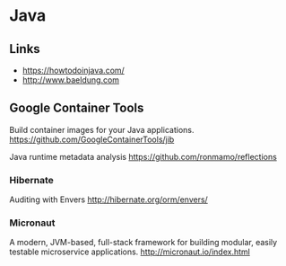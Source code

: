 # Java #

## Links ##

- https://howtodoinjava.com/
- http://www.baeldung.com

## Google Container Tools ##

Build container images for your Java applications.
https://github.com/GoogleContainerTools/jib

Java runtime metadata analysis
https://github.com/ronmamo/reflections

### Hibernate ###

Auditing with Envers
http://hibernate.org/orm/envers/

### Micronaut ###

A modern, JVM-based, full-stack framework for building modular, easily testable microservice applications.
http://micronaut.io/index.html
